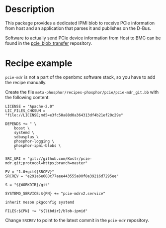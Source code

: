 # Description

This package provides a dedicated IPMI blob to receive PCIe information from host and an application that parses it and publishes on the D-Bus.

Software to actually send PCIe device information from Host to BMC can be found in the [pcie_blob_transfer](https://github.com/Kostr/pcie_blob_transfer) repository.

# Recipe example

`pcie-mdr` is not a part of the openbmc software stack, so you have to add the recipe manually.

Create the file `meta-phosphor/recipes-phosphor/pcie/pcie-mdr_git.bb` with the following content:
```
LICENSE = "Apache-2.0"
LIC_FILES_CHKSUM = "file://LICENSE;md5=e3fc50a88d0a364313df4b21ef20c29e"

DEPENDS += " \
    boost \
    systemd \
    sdbusplus \
    phosphor-logging \
    phosphor-ipmi-blobs \
    "

SRC_URI = "git://github.com/Kostr/pcie-mdr.git;protocol=https;branch=master"

PV = "1.0+git${SRCPV}"
SRCREV = "e291a6e688c77aee443555a00f8a39216d7295ee"

S = "${WORKDIR}/git"

SYSTEMD_SERVICE:${PN} += "pcie-mdrv2.service"

inherit meson pkgconfig systemd

FILES:${PN} += "${libdir}/blob-ipmid"
```

Change `SRCREV` to point to the latest commit in the `pcie-mdr` repository.
